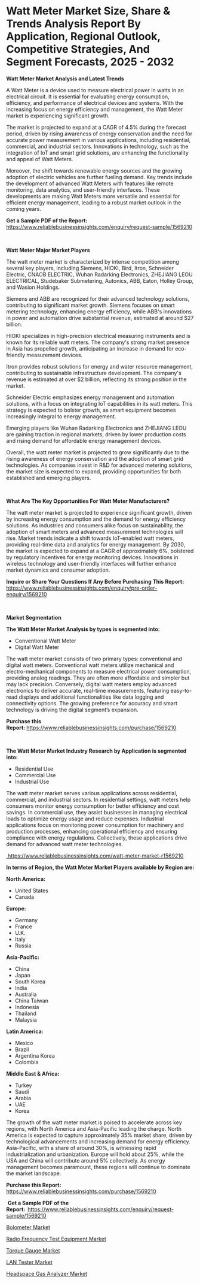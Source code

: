 <p><h1>Watt Meter Market Size, Share & Trends Analysis Report By Application, Regional Outlook, Competitive Strategies, And Segment Forecasts, 2025 - 2032</h1></p><p><strong>Watt Meter Market Analysis and Latest Trends</strong></p>
<p><p>A Watt Meter is a device used to measure electrical power in watts in an electrical circuit. It is essential for evaluating energy consumption, efficiency, and performance of electrical devices and systems. With the increasing focus on energy efficiency and management, the Watt Meter market is experiencing significant growth.</p><p>The market is projected to expand at a CAGR of 4.5% during the forecast period, driven by rising awareness of energy conservation and the need for accurate power measurement in various applications, including residential, commercial, and industrial sectors. Innovations in technology, such as the integration of IoT and smart grid solutions, are enhancing the functionality and appeal of Watt Meters. </p><p>Moreover, the shift towards renewable energy sources and the growing adoption of electric vehicles are further fueling demand. Key trends include the development of advanced Watt Meters with features like remote monitoring, data analytics, and user-friendly interfaces. These developments are making Watt Meters more versatile and essential for efficient energy management, leading to a robust market outlook in the coming years.</p></p>
<p><strong>Get a Sample PDF of the Report:&nbsp;</strong> <a href="https://www.reliablebusinessinsights.com/enquiry/request-sample/1569210?utm_campaign=1138&utm_medium=2&utm_source=Github&utm_content=ia&utm_term=18022025&utm_id=watt-meter">https://www.reliablebusinessinsights.com/enquiry/request-sample/1569210</a></p>
<p>&nbsp;</p>
<p><strong>Watt Meter Major Market Players</strong></p>
<p><p>The watt meter market is characterized by intense competition among several key players, including Siemens, HIOKI, Bird, Itron, Schneider Electric, CNAOB ELECTRIC, Wuhan Radarking Electronics, ZHEJIANG LEOU ELECTRICAL, Studebaker Submetering, Autonics, ABB, Eaton, Holley Group, and Wasion Holdings. </p><p>Siemens and ABB are recognized for their advanced technology solutions, contributing to significant market growth. Siemens focuses on smart metering technology, enhancing energy efficiency, while ABB's innovations in power and automation drive substantial revenue, estimated at around $27 billion. </p><p>HIOKI specializes in high-precision electrical measuring instruments and is known for its reliable watt meters. The company's strong market presence in Asia has propelled growth, anticipating an increase in demand for eco-friendly measurement devices. </p><p>Itron provides robust solutions for energy and water resource management, contributing to sustainable infrastructure development. The company's revenue is estimated at over $2 billion, reflecting its strong position in the market. </p><p>Schneider Electric emphasizes energy management and automation solutions, with a focus on integrating IoT capabilities in its watt meters. This strategy is expected to bolster growth, as smart equipment becomes increasingly integral to energy management.</p><p>Emerging players like Wuhan Radarking Electronics and ZHEJIANG LEOU are gaining traction in regional markets, driven by lower production costs and rising demand for affordable energy management devices. </p><p>Overall, the watt meter market is projected to grow significantly due to the rising awareness of energy conservation and the adoption of smart grid technologies. As companies invest in R&D for advanced metering solutions, the market size is expected to expand, providing opportunities for both established and emerging players.</p></p>
<p>&nbsp;</p>
<p><strong>What Are The Key Opportunities For Watt Meter Manufacturers?</strong></p>
<p><p>The watt meter market is projected to experience significant growth, driven by increasing energy consumption and the demand for energy efficiency solutions. As industries and consumers alike focus on sustainability, the adoption of smart meters and advanced measurement technologies will rise. Market trends indicate a shift towards IoT-enabled watt meters, providing real-time data and analytics for energy management. By 2030, the market is expected to expand at a CAGR of approximately 6%, bolstered by regulatory incentives for energy monitoring devices. Innovations in wireless technology and user-friendly interfaces will further enhance market dynamics and consumer adoption.</p></p>
<p><strong>Inquire or Share Your Questions If Any Before Purchasing This Report:</strong> <a href="https://www.reliablebusinessinsights.com/enquiry/pre-order-enquiry/1569210?utm_campaign=1138&utm_medium=2&utm_source=Github&utm_content=ia&utm_term=18022025&utm_id=watt-meter">https://www.reliablebusinessinsights.com/enquiry/pre-order-enquiry/1569210</a></p>
<p>&nbsp;</p>
<p><strong>Market Segmentation</strong></p>
<p><strong>The Watt Meter Market Analysis by types is segmented into:</strong></p>
<p><ul><li>Conventional Watt Meter</li><li>Digital Watt Meter</li></ul></p>
<p><p>The watt meter market consists of two primary types: conventional and digital watt meters. Conventional watt meters utilize mechanical and electro-mechanical components to measure electrical power consumption, providing analog readings. They are often more affordable and simpler but may lack precision. Conversely, digital watt meters employ advanced electronics to deliver accurate, real-time measurements, featuring easy-to-read displays and additional functionalities like data logging and connectivity options. The growing preference for accuracy and smart technology is driving the digital segment’s expansion.</p></p>
<p><strong>Purchase this Report:&nbsp;</strong><a href="https://www.reliablebusinessinsights.com/purchase/1569210?utm_campaign=1138&utm_medium=2&utm_source=Github&utm_content=ia&utm_term=18022025&utm_id=watt-meter">https://www.reliablebusinessinsights.com/purchase/1569210</a></p>
<p>&nbsp;</p>
<p><strong>The Watt Meter Market Industry Research by Application is segmented into:</strong></p>
<p><ul><li>Residential Use</li><li>Commercial Use</li><li>Industrial Use</li></ul></p>
<p><p>The watt meter market serves various applications across residential, commercial, and industrial sectors. In residential settings, watt meters help consumers monitor energy consumption for better efficiency and cost savings. In commercial use, they assist businesses in managing electrical loads to optimize energy usage and reduce expenses. Industrial applications focus on monitoring power consumption for machinery and production processes, enhancing operational efficiency and ensuring compliance with energy regulations. Collectively, these applications drive demand for advanced watt meter technologies.</p></p>
<p><a href="https://www.reliablebusinessinsights.com/watt-meter-market-r1569210?utm_campaign=1138&utm_medium=2&utm_source=Github&utm_content=ia&utm_term=18022025&utm_id=watt-meter">&nbsp;https://www.reliablebusinessinsights.com/watt-meter-market-r1569210</a></p>
<p><strong>In terms of Region, the Watt Meter Market Players available by Region are:</strong></p>
<p>
    <p> <strong> North America: </strong>
        <ul>
            <li>United States</li>
            <li>Canada</li>
        </ul>
        </p> 
    <p> <strong> Europe: </strong>
        <ul>
            <li>Germany</li>
            <li>France</li>
            <li>U.K.</li>
            <li>Italy</li>
            <li>Russia</li>
        </ul>
        </p> 
    <p> <strong> Asia-Pacific: </strong>
        <ul>
            <li>China</li>
            <li>Japan</li>
            <li>South Korea</li>
            <li>India</li>
            <li>Australia</li>
            <li>China Taiwan</li>
            <li>Indonesia</li>
            <li>Thailand</li>
            <li>Malaysia</li>
        </ul>
        </p> 
    <p> <strong> Latin America: </strong>
        <ul>
            <li>Mexico</li>
            <li>Brazil</li>
            <li>Argentina Korea</li>
            <li>Colombia</li>
        </ul>
        </p> 
    <p> <strong> Middle East & Africa: </strong>
        <ul>
            <li>Turkey</li>
            <li>Saudi</li>
            <li>Arabia</li>
            <li>UAE</li>
            <li>Korea</li>
        </ul>
    </p>
    </p>
<p><p>The growth of the watt meter market is poised to accelerate across key regions, with North America and Asia-Pacific leading the charge. North America is expected to capture approximately 35% market share, driven by technological advancements and increasing demand for energy efficiency. Asia-Pacific, with a share of around 30%, is witnessing rapid industrialization and urbanization. Europe will hold about 25%, while the USA and China will contribute around 5% collectively. As energy management becomes paramount, these regions will continue to dominate the market landscape.</p></p>
<p><strong>Purchase this Report: </strong><a href="https://www.reliablebusinessinsights.com/purchase/1569210?utm_campaign=1138&utm_medium=2&utm_source=Github&utm_content=ia&utm_term=18022025&utm_id=watt-meter">https://www.reliablebusinessinsights.com/purchase/1569210</a></p>
<p>&nbsp;<strong>Get a Sample PDF of the Report:&nbsp;&nbsp;</strong><a href="https://www.reliablebusinessinsights.com/enquiry/request-sample/1569210?utm_campaign=1138&utm_medium=2&utm_source=Github&utm_content=ia&utm_term=18022025&utm_id=watt-meter">https://www.reliablebusinessinsights.com/enquiry/request-sample/1569210</a></p>
<p><strong></strong></p>
<p><p><a href="https://github.com/osamhcombre/Market-Research-Report-List-1/blob/main/bolometer-market.md?utm_campaign=1138&utm_medium=2&utm_source=Github&utm_content=ia&utm_term=18022025&utm_id=watt-meter">Bolometer Market</a></p><p><a href="https://github.com/palejsaafuu/Market-Research-Report-List-1/blob/main/radio-frequency-test-equipment-market.md?utm_campaign=1138&utm_medium=2&utm_source=Github&utm_content=ia&utm_term=18022025&utm_id=watt-meter">Radio Frequency Test Equipment Market</a></p><p><a href="https://github.com/khanyearimse/Market-Research-Report-List-1/blob/main/torque-gauge-market.md?utm_campaign=1138&utm_medium=2&utm_source=Github&utm_content=ia&utm_term=18022025&utm_id=watt-meter">Torque Gauge Market</a></p><p><a href="https://github.com/leehihkl/Market-Research-Report-List-1/blob/main/lan-tester-market.md?utm_campaign=1138&utm_medium=2&utm_source=Github&utm_content=ia&utm_term=18022025&utm_id=watt-meter">LAN Tester Market</a></p><p><a href="https://github.com/guleealhani/Market-Research-Report-List-1/blob/main/headspace-gas-analyzer-market.md?utm_campaign=1138&utm_medium=2&utm_source=Github&utm_content=ia&utm_term=18022025&utm_id=watt-meter">Headspace Gas Analyzer Market</a></p></p>